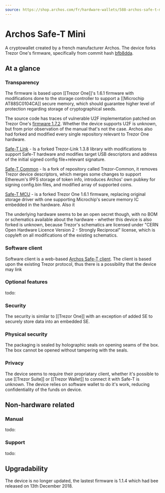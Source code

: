 ```yaml
---
source: https://shop.archos.com/fr/hardware-wallets/588-archos-safe-t-mini-0690590037069.html
---
```

# Archos Safe-T Mini
A cryptowallet created by a french manufacturer Archos. The device forks Trezor One's firmware, specifically from commit hash [bfb8dda](https://github.com/archos-safe-t/safe-t-mcu/commit/bfb8dda5e8582b9e17bca0904affd8bfdf1b6652).
## At a glance

### Transparency
The firmware is based upon [[Trezor One]]'s 1.6.1 firmware with modifications done to the storage controller to support a [[Microchip AT88SC0104CA]] secure memory, which should guarantee higher level of protection regarding storage of cryptographical seeds.

The source code has traces of vulnerable U2F implementation patched on Trezor One's [firmware 1.7.2](https://blog.trezor.io/details-about-the-security-updates-in-trezor-one-firmware-1-7-2-3c97adbf121e). Whether the device supports U2F is unknown, but from prior observation of the manual that's not the case. Archos also had forked and modified every single repository relevant to Trezor One hardware.

[Safe-T Link](https://github.com/archos-safe-t/safe-t-link) - Is a forked Trezor-Link 1.3.8 library with modifications to support Safe-T hardware and modifies target USB descriptors and address of the initial signed config file+relevant signature.

[Safe-T Common](https://github.com/archos-safe-t/safe-t-common) - Is a fork of repository called Trezor-Common, it removes Trezor device descriptors, which merges some changes to support Ethereum's IPFS storage of token info, introduces Archos' own pubkey for signing config.bin files, and modified array of supported coins.

[Safe-T MCU](https://github.com/archos-safe-t/safe-t-mcu) - is a forked Trezor One 1.6.1 firmware, replacing original storage driver with one supporting Microchip's secure memory IC embedded in the hardware. Also it  

The underlying hardware seems to be an open secret though, with no BOM or schematics available about the hardware - whether this device is also forked is unknown, because Trezor's schematics are licensed under "CERN Open Hardware Licence Version 2 - Strongly Reciprocal" license, which is copyleft on all modifications of the existing schematics. 


### Software client
Software client is a web-based [Archos Safe-T client](https://app.safe-t.io/). The client is based upon the existing Trezor protocol, thus there is a possibility that the device may link 

### Optional features
todo:

### Security
The security is similar to [[Trezor One]] with an exception of added SE to securely store data into an embedded SE.

### Physical security
The packaging is sealed by holographic seals on opening seams of the box. The box cannot be opened without tampering with the seals.

### Privacy
The device seems to require their propriatary client, whether it's possible to use [[Trezor Suite]] or [[Trezor Wallet]] to connect it with Safe-T is unknown.
The device relies on software wallet to do it's work, reducing confidentiality of the funds on device.

## Non-hardware related

### Manual
todo: 
### Support
todo:
## Upgradability
The device is no longer updated, the lastest firmware is 1.1.4 which had bee released on 13th December 2018. 